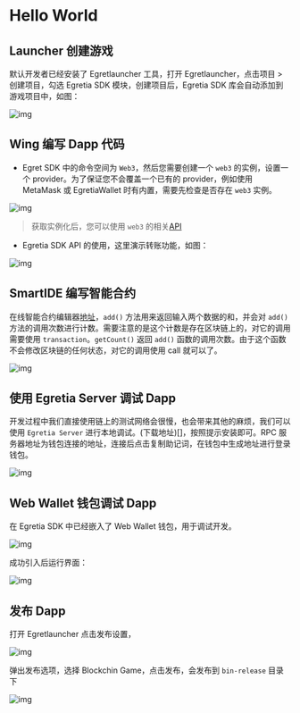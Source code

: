 # Hello World


## Launcher 创建游戏

默认开发者已经安装了 Egretlauncher 工具，打开 Egretlauncher，点击项目 > 创建项目，勾选 Egretia SDK 模块，创建项目后，Egretia SDK 库会自动添加到游戏项目中，如图：

![img](./e01.jpg)


## Wing 编写 Dapp 代码
  
* Egret SDK 中的命令空间为 `Web3`，然后您需要创建一个 `web3` 的实例，设置一个 provider。为了保证您不会覆盖一个已有的 provider，例如使用 MetaMask 或 EgretiaWallet 时有内置，需要先检查是否存在 `web3` 实例。

![img](./e02.jpg)

> 获取实例化后，您可以使用 `web3` 的相关[API](https://)

* Egretia SDK API 的使用，这里演示转账功能，如图：

![img](./e03.jpg)


## SmartIDE 编写智能合约
  
在线智能合约编辑器[地址](http://smartide.egretia.io/)，`add()` 方法用来返回输入两个数据的和，并会对 `add()` 方法的调用次数进行计数。需要注意的是这个计数是存在区块链上的，对它的调用需要使用 `transaction`。`getCount()` 返回 `add()` 函数的调用次数。由于这个函数不会修改区块链的任何状态，对它的调用使用 call 就可以了。

![img](./e04.jpg)
  

## 使用 Egretia Server 调试 Dapp
  
开发过程中我们直接使用链上的测试网络会很慢，也会带来其他的麻烦，我们可以使用 `Egretia Server` 进行本地调试。(下载地址)[]，按照提示安装即可。RPC 服务器地址为钱包连接的地址，连接后点击复制助记词，在钱包中生成地址进行登录钱包。

![img](./e05.jpg)


## Web Wallet 钱包调试 Dapp

在 Egretia SDK 中已经嵌入了 Web Wallet 钱包，用于调试开发。

![img](./e06.jpg)

成功引入后运行界面：

![img](./e07.jpg)  


## 发布 Dapp

打开 Egretlauncher 点击发布设置，

![img](./e08.jpg)

弹出发布选项，选择 Blockchin Game，点击发布，会发布到 `bin-release` 目录下

![img](./e09.png)